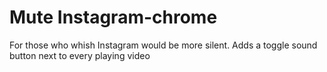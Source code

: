# Mute Instagram-chrome

For those who whish Instagram would be more silent.
Adds a toggle sound button next to every playing video